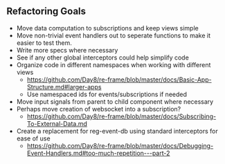 ## Refactoring Goals

- Move data computation to subscriptions and keep views simple
- Move non-trivial event handlers out to seperate functions to make it
  easier to test them.
- Write more specs where necessary
- See if any other global interceptors could help simplify code
- Organize code in different namespaces when working with different views
  - https://github.com/Day8/re-frame/blob/master/docs/Basic-App-Structure.md#larger-apps
  - Use namespaced ids for events/subscriptions if needed
- Move input signals from parent to child component where necessary
- Perhaps move creation of websocket into a subscription?
  - https://github.com/Day8/re-frame/blob/master/docs/Subscribing-To-External-Data.md
- Create a replacement for reg-event-db using standard interceptors for ease of use
  - https://github.com/Day8/re-frame/blob/master/docs/Debugging-Event-Handlers.md#too-much-repetition---part-2
